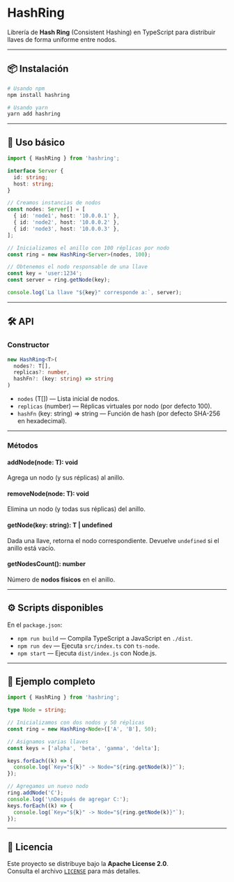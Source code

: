# HashRing

Librería de **Hash Ring** (Consistent Hashing) en TypeScript para distribuir llaves de forma uniforme entre nodos.

---

## 📦 Instalación

```bash
# Usando npm
npm install hashring

# Usando yarn
yarn add hashring
```

---

## 🚀 Uso básico

```ts
import { HashRing } from 'hashring';

interface Server {
  id: string;
  host: string;
}

// Creamos instancias de nodos
const nodes: Server[] = [
  { id: 'node1', host: '10.0.0.1' },
  { id: 'node2', host: '10.0.0.2' },
  { id: 'node3', host: '10.0.0.3' },
];

// Inicializamos el anillo con 100 réplicas por nodo
const ring = new HashRing<Server>(nodes, 100);

// Obtenemos el nodo responsable de una llave
const key = 'user:1234';
const server = ring.getNode(key);

console.log(`La llave "${key}" corresponde a:`, server);
```

---

## 🛠️ API

### Constructor

```ts
new HashRing<T>(
  nodes?: T[],
  replicas?: number,
  hashFn?: (key: string) => string
)
```

- `nodes` (T[]) — Lista inicial de nodos.
- `replicas` (number) — Réplicas virtuales por nodo (por defecto 100).
- `hashFn` (key: string) => string — Función de hash (por defecto SHA-256 en hexadecimal).

---

### Métodos

#### addNode(node: T): void

Agrega un nodo (y sus réplicas) al anillo.

#### removeNode(node: T): void

Elimina un nodo (y todas sus réplicas) del anillo.

#### getNode(key: string): T \| undefined

Dada una llave, retorna el nodo correspondiente. Devuelve `undefined` si el anillo está vacío.

#### getNodesCount(): number

Número de **nodos físicos** en el anillo.

---

## ⚙️ Scripts disponibles

En el `package.json`:

- `npm run build` — Compila TypeScript a JavaScript en `./dist`.
- `npm run dev` — Ejecuta `src/index.ts` con `ts-node`.
- `npm start` — Ejecuta `dist/index.js` con Node.js.

---

## 📖 Ejemplo completo

```ts
import { HashRing } from 'hashring';

type Node = string;

// Inicializamos con dos nodos y 50 réplicas
const ring = new HashRing<Node>(['A', 'B'], 50);

// Asignamos varias llaves
const keys = ['alpha', 'beta', 'gamma', 'delta'];

keys.forEach((k) => {
  console.log(`Key="${k}" -> Node="${ring.getNode(k)}"`);
});

// Agregamos un nuevo nodo
ring.addNode('C');
console.log('\nDespués de agregar C:');
keys.forEach((k) => {
  console.log(`Key="${k}" -> Node="${ring.getNode(k)}"`);
});
```

---

## 📄 Licencia

Este proyecto se distribuye bajo la **Apache License 2.0**.  
Consulta el archivo [`LICENSE`](./LICENSE) para más detalles.
